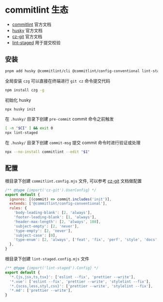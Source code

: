 # commitlint 生态

- [commitlint](https://commitlint.js.org/) 官方文档
- [husky](https://typicode.github.io/husky/zh/) 官方文档
- [cz-git](https://cz-git.qbb.sh/zh/) 官方文档
- [lint-staged](https://www.npmjs.com/package/lint-staged) 用于提交校验

## 安装

```bash
pnpm add husky @commitlint/cli @commitlint/config-conventional lint-staged cz-git -D
```

全局安装 `czg` 可以直接在终端进行 `git cz` 命令提交代码

```bash
npm install czg -g
```

初始化 husky

```bash
npx husky init
```

在 `.husky/` 目录下创建 `pre-commit` commit 命令之前触发

```sh
[ -n "$CI" ] && exit 0
npx lint-staged
```

在 `.husky/` 目录下创建 `commit-msg` 提交 commit 命令时进行验证或处理

```sh
npx --no-install commitlint --edit "$1"
```

## 配置

根目录下创建 `commitlint.config.mjs` 文件, 可以参考 [cz-git](https://cz-git.qbb.sh/zh/) 文档做配置

```js
/** @type {import('cz-git').UserConfig} */
export default {
  ignores: [(commit) => commit.includes('init')],
  extends: ['@commitlint/config-conventional'],
  rules: {
    'body-leading-blank': [2, 'always'],
    'footer-leading-blank': [1, 'always'],
    'header-max-length': [2, 'always', 108],
    'subject-empty': [2, 'never'],
    'type-empty': [2, 'never'],
    'subject-case': [0],
    'type-enum': [2, 'always', ['feat', 'fix', 'perf', 'style', 'docs', 'test', 'build', 'ci', 'chore', 'revert', 'conflict', 'font', 'delete', 'stash']],
  },
}
```

根目录下创建 `lint-staged.config.mjs` 文件

```js
/** @type {import('lint-staged').Config} */
export default {
  '*.{js,jsx,ts,tsx}': ['eslint --fix', 'prettier --write'],
  '*.vue': ['eslint --fix', 'prettier --write', 'stylelint --fix'],
  '*.{scss,less,styl,css}': ['prettier --write', 'stylelint --fix'],
  '*.md': ['prettier --write'],
}
```
